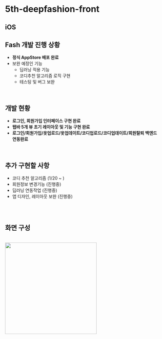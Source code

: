 <br>

<br>



# 5th-deepfashion-front

## iOS

## Fash 개발 진행 상황 
- **정식 AppStore 배포 완료**
- 보완 예정인 기능
  - 딥러닝 적용 기능
  - 코디추천 알고리즘 로직 구현
  - 테스팅 및 버그 보완
  

<br>

## 개발 현황 
- **로그인, 회원가입 인터페이스 구현 완료**
- **탭바 5개 뷰 초기 레이아웃 및 기능 구현 완료**
- **로그인/회원가입/옷업로드/옷업데이트/코디업로드/코디업데이트/회원탈퇴 백엔드 연동완료**

<br>

## 추가 구현할 사항
- 코디 추천 알고리즘 (1/20 ~ )
- 회원정보 변경기능 (진행중)
- 딥러닝 연동작업 (진행중)
- 앱 디자인, 레이아웃 보완 (진행중)


<br>
<br>



## 화면 구성 

<br>

<div>
<img width="300" src="https://user-images.githubusercontent.com/4410021/72687226-218ba600-3b3f-11ea-9bac-82e33e85edd1.gif">
</div>

<br>
